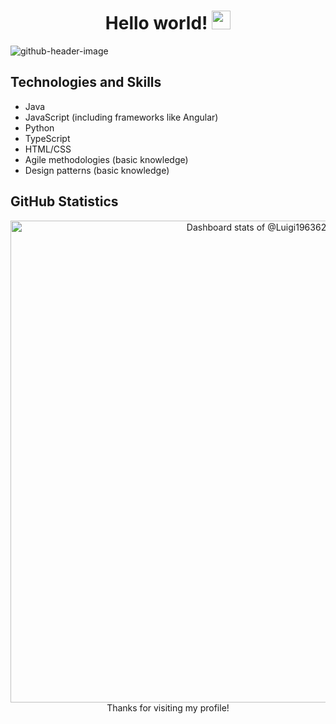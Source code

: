 <h1 align="center">Hello world! <img src="https://media.giphy.com/media/hvRJCLFzcasrR4ia7z/giphy.gif" width="30"></h1>

![github-header-image](https://github.com/Luigi196362/Luigi196362/assets/111537773/00a84aa0-cc69-4897-8d52-7fc4314cd787)


<!--
## Highlighted Projects

### [Project 1](link-to-repository)
Brief description of the project and the technologies used.

### [Project 2](link-to-repository)
Brief description of the project and the technologies used.
-->

## Technologies and Skills

- Java
- JavaScript (including frameworks like Angular)
- Python
- TypeScript
- HTML/CSS
- Agile methodologies (basic knowledge)
- Design patterns (basic knowledge)

<!--
## Community Contributions

While I'm currently focused on my studies, I'm interested in contributing to open-source projects in the near future.
-->

<!--
## Contact

Feel free to reach out to me through [my website](link-to-your-website) or [LinkedIn](link-to-your-LinkedIn-profile)!
-->

## GitHub Statistics

<div align="center">
  <a href="https://github.com/Luigi196362">
<!-- Copy-paste in your Readme.md file -->

<a href="https://next.ossinsight.io/widgets/official/compose-user-dashboard-stats?user_id=111537773" target="_blank" style="display: block" align="center">
  <picture>
    <source media="(prefers-color-scheme: dark)" srcset="https://next.ossinsight.io/widgets/official/compose-user-dashboard-stats/thumbnail.png?user_id=111537773&image_size=auto&color_scheme=dark" width="771" height="auto">
    <img alt="Dashboard stats of @Luigi196362" src="https://next.ossinsight.io/widgets/official/compose-user-dashboard-stats/thumbnail.png?user_id=111537773&image_size=auto&color_scheme=light" width="771" height="auto">
  </picture>
</a>

<!-- Made with [OSS Insight](https://ossinsight.io/) -->


</div>

<div align="center">
Thanks for visiting my profile!
</div>
